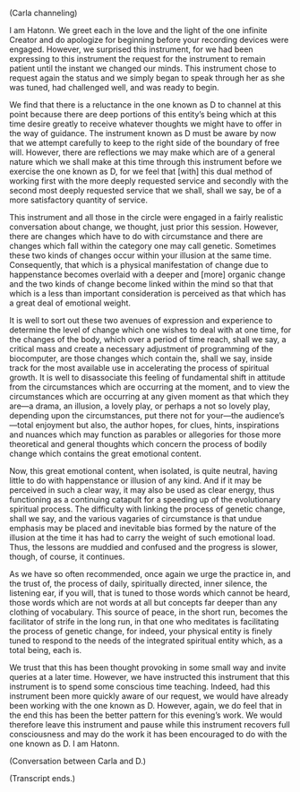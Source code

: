 <p class="channel-type">(Carla channeling)</p>
<p>I am Hatonn. We greet each in the love and the light of the one infinite Creator and do apologize for beginning before your recording devices were engaged. However, we surprised this instrument, for we had been expressing to this instrument the request for the instrument to remain patient until the instant we changed our minds. This instrument chose to request again the status and we simply began to speak through her as she was tuned, had challenged well, and was ready to begin.</p>
<p>We find that there is a reluctance in the one known as D to channel at this point because there are deep portions of this entity’s being which at this time desire greatly to receive whatever thoughts we might have to offer in the way of guidance. The instrument known as D must be aware by now that we attempt carefully to keep to the right side of the boundary of free will. However, there are reflections we may make which are of a general nature which we shall make at this time through this instrument before we exercise the one known as D, for we feel that [with] this dual method of working first with the more deeply requested service and secondly with the second most deeply requested service that we shall, shall we say, be of a more satisfactory quantity of service.</p>
<p>This instrument and all those in the circle were engaged in a fairly realistic conversation about change, we thought, just prior this session. However, there are changes which have to do with circumstance and there are changes which fall within the category one may call genetic. Sometimes these two kinds of changes occur within your illusion at the same time. Consequently, that which is a physical manifestation of change due to happenstance becomes overlaid with a deeper and [more] organic change and the two kinds of change become linked within the mind so that that which is a less than important consideration is perceived as that which has a great deal of emotional weight.</p>
<p>It is well to sort out these two avenues of expression and experience to determine the level of change which one wishes to deal with at one time, for the changes of the body, which over a period of time reach, shall we say, a critical mass and create a necessary adjustment of programming of the biocomputer, are those changes which contain the, shall we say, inside track for the most available use in accelerating the process of spiritual growth. It is well to disassociate this feeling of fundamental shift in attitude from the circumstances which are occurring at the moment, and to view the circumstances which are occurring at any given moment as that which they are—a drama, an illusion, a lovely play, or perhaps a not so lovely play, depending upon the circumstances, put there not for your—the audience’s—total enjoyment but also, the author hopes, for clues, hints, inspirations and nuances which may function as parables or allegories for those more theoretical and general thoughts which concern the process of bodily change which contains the great emotional content.</p>
<p>Now, this great emotional content, when isolated, is quite neutral, having little to do with happenstance or illusion of any kind. And if it may be perceived in such a clear way, it may also be used as clear energy, thus functioning as a continuing catapult for a speeding up of the evolutionary spiritual process. The difficulty with linking the process of genetic change, shall we say, and the various vagaries of circumstance is that undue emphasis may be placed and inevitable bias formed by the nature of the illusion at the time it has had to carry the weight of such emotional load. Thus, the lessons are muddied and confused and the progress is slower, though, of course, it continues.</p>
<p>As we have so often recommended, once again we urge the practice in, and the trust of, the process of daily, spiritually directed, inner silence, the listening ear, if you will, that is tuned to those words which cannot be heard, those words which are not words at all but concepts far deeper than any clothing of vocabulary. This source of peace, in the short run, becomes the facilitator of strife in the long run, in that one who meditates is facilitating the process of genetic change, for indeed, your physical entity is finely tuned to respond to the needs of the integrated spiritual entity which, as a total being, each is.</p>
<p>We trust that this has been thought provoking in some small way and invite queries at a later time. However, we have instructed this instrument that this instrument is to spend some conscious time teaching. Indeed, had this instrument been more quickly aware of our request, we would have already been working with the one known as D. However, again, we do feel that in the end this has been the better pattern for this evening’s work. We would therefore leave this instrument and pause while this instrument recovers full consciousness and may do the work it has been encouraged to do with the one known as D. I am Hatonn.</p>
<p class="comment">(Conversation between Carla and D.)</p>
<p class="comment">(Transcript ends.)</p>
